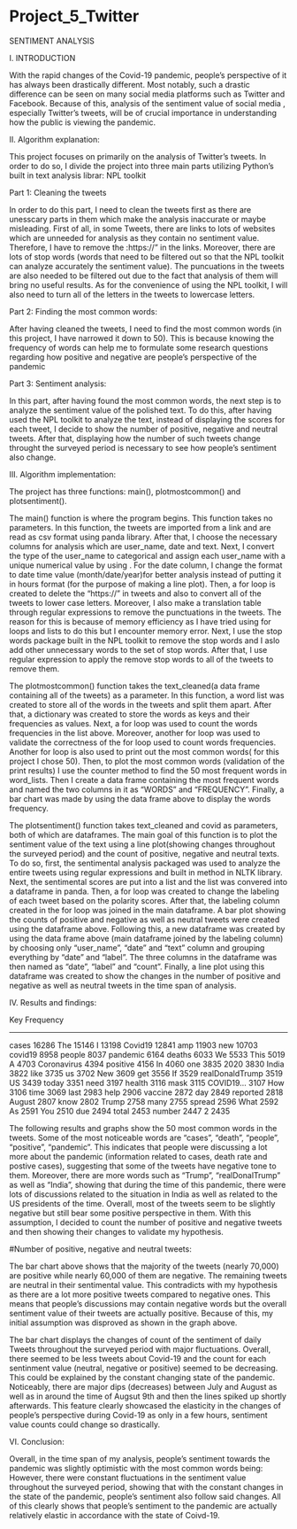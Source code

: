 # Project_5_Twitter

SENTIMENT ANALYSIS

I.	INTRODUCTION 

With the rapid changes of the Covid-19 pandemic, people’s perspective of it has always been drastically different. Most notably, such a drastic difference can be seen on many social media platforms such as Twitter and Facebook. Because of this, analysis of the sentiment value of social media , especially Twitter’s tweets, will be of crucial importance in understanding how the public is viewing the pandemic. 

II.	Algorithm explanation: 

This project focuses on primarily on the analysis of Twitter’s tweets. In order to do so, I divide the project into three main parts utilizing Python’s built in text analysis librar: NPL toolkit

Part 1: Cleaning the tweets 

In order to do this part, I need to clean the tweets first as there are unesscary parts in them which make the analysis inaccurate or maybe misleading. First of all, in some Tweets, there are links to lots of websites which are unneeded for analysis as they contain no sentiment value. Therefore, I have to remove the :https://” in the links.  Moreover, there are lots of stop words (words that need to be filtered out so that the NPL toolkit can analyze accurately the sentiment value). The puncuations in the tweets are also needed to be filtered out due to the fact that analysis of them will bring no useful results. As for the convenience of using the NPL toolkit, I will also need to turn all of the letters in the tweets to lowercase letters. 

Part 2: Finding the most common words: 

After having cleaned the tweets, I need to find the most common words (in this project, I have narrowed it down to 50). This is because knowing the frequency of words can help me to formulate some research questions regarding how positive and negative are people’s perspective of the pandemic 

Part 3: Sentiment analysis: 

In this part, after having found the most common words, the next step is to analyze the sentiment value of the polished text. To do this, after having used the NPL toolkit to analyze the text, instead of displaying the scores for each tweet, I decide to show the number of positive, negative and neutral tweets. After that, displaying how the number of such tweets change throught the surveyed period is necessary to see how people’s sentiment also change. 

III.	Algorithm implementation: 

The project has three functions: main(), plotmostcommon() and plotsentiment(). 

The main() function is where the program begins. This function takes no parameters. In this function, the tweets are imported from a link and are read as csv format using panda library. After that, I choose the necessary columns for analysis which are user_name, date and text. Next, I convert the type of the user_name to categorical and assign each user_name with a unique numerical value by using . For the date column, I change the format to date time value (month/date/year)for better analysis instead of putting it in hours format (for the purpose of making a line plot). Then, a for loop is created to delete the “https://” in tweets and also to convert all of the tweets to lower case letters. Moreover, I also make a translation table through regular expressions to remove the punctuations in the tweets. The reason for this is because of memory efficiency as I have tried using for loops and lists to do this but I encounter memory error. Next, I use the stop words package built in the NPL toolkit to remove the stop words and I aslo add other unnecessary words to the set of stop words. After that, I use regular expression to apply the remove stop words to all of the tweets to remove them.

The plotmostcommon() function takes the text_cleaned(a data frame containing all of the tweets) as a parameter. In this function, a word list was created to store all of the words in the tweets and split them apart. After that, a dictionary was created to store the words as keys and their frequencies as values. Next, a for loop was used to count the words frequencies in the list above. Moreover, another for loop was used to validate the correctness of the for loop used to count words frequencies. Another for loop is also used to print out the most common words( for this project I chose 50). Then, to plot the most common words (validation of the print results) I use the counter method to find the 50 most frequent words in word_lists. Then I create a data frame containing the most frequent words and named the two columns in it as “WORDS” and “FREQUENCY”. Finally, a bar chart was made by using the data frame above to display the words frequency. 

The plotsentiment() function takes text_cleaned and covid as parameters, both of which are dataframes. The main goal of this function is to plot the sentiment value of the text using a line plot(showing changes throughout the surveyed period) and the count of positive, negative and neutral texts. To do so, first, the sentimental analysis packaged was used to analyze the entire tweets using regular expressions and built in method in NLTK library. Next, the sentimental scores are put into a list and the list was convered into a dataframe in panda. Then, a for loop was created to change the labeling of each tweet based on the polarity scores. After that, the labeling column created in the for loop was joined in the main dataframe. A bar plot showing the counts of positive and negative as well as neutral tweets were created using the dataframe above. Following this, a new dataframe was created by using the data frame above (main dataframe joined by the labeling column) by choosing only “user_name”, “date” and “text” column and grouping everything by “date” and “label”. The three columns in the dataframe was then named as “date”, “label” and “count”. Finally, a line plot using this dataframe was created to show the changes in the number of positive and negative as well as neutral tweets in the time span of analysis. 

IV.	Results and findings: 


 
Key                  Frequency
---                  ---------
cases                16286
The                  15146
I                    13198
Covid19              12841
amp                  11903
new                  10703
covid19               8958
people                8037
pandemic              6164
deaths                6033
We                    5533
This                  5019
A                     4703
Coronavirus     4394
positive              4156
In                    4060
one                   3835
2020                  3830
India                 3822
like                  3735
us                    3702
New                   3609
get                   3556
If                    3529
realDonaldTrump       3519
US                    3439
today                 3351
need                  3197
health                3116
mask                  3115
COVID19…              3107
How                   3106
time                  3069
last                  2983
help                  2906
vaccine               2872
day                   2849
reported              2818
August                2807
know                  2802
Trump                 2758
many                  2755
spread                2596
What                  2592
As                    2591
You                   2510
due                   2494
total                 2453
number                2447
2                     2435

The following results and graphs show the 50 most common words in the tweets. Some of the most noticeable words are “cases”, “death”, “people”, “positive”, “pandemic”. This indicates that people were discussing a lot more about the pandemic (information related to cases, death rate and postive cases), suggesting that some of the tweets have negative tone to them. Moreover, there are more words such as “Trump”, “realDonalTrump” as well as “India”, showing that during the time of this pandemic, there were lots of discussions related to the situation in India as well as related to the US presidents of the time. Overall, most of the tweets seem to be slightly negative but still bear some positive perspective in them. With this assumption, I decided to count the number of positive and negative tweets and then showing their changes to validate my hypothesis. 

#Number of positive, negative and neutral tweets:
 

The bar chart above shows that the majority of the tweets (nearly 70,000) are positive while nearly 60,000 of them are negative. The remaining tweets are neutral in their sentimental value. This contradicts with my hypothesis as there are a lot more positive tweets compared to negative ones. This means that people’s discussions may contain negative words but the overall sentiment value of their tweets are actually positive. Because of this, my initial assumption was disproved as shown in the graph above.

 

The bar chart displays the changes of count of the sentiment of daily Tweets throughout the surveyed period with major fluctuations. Overall, there seemed to be less tweets about Covid-19 and the count for each sentinment value (neutral, negative or positive) seemed to be decreasing. This could be explained by the constant changing state of the pandemic. Noticeably, there are major dips (decreases) between July and August as well as in around the time of Augsut 9th and then the lines spiked up shortly afterwards. This feature clearly showcased the elasticity in the changes of people’s perspective during Covid-19 as only in a few hours, sentiment value counts could change so drastically. 

VI.	Conclusion: 

Overall, in the time span of my analysis, people’s sentiment towards the pandemic was slightly optimistic with the most common words being:
However, there were constant fluctuations in the sentiment value throughout the surveyed period, showing that with the constant changes in the state of the pandemic, people’s sentiment also follow said changes. All of this clearly shows that people’s sentiment to the pandemic are actually relatively elastic in accordance with the state of Coivd-19. 
